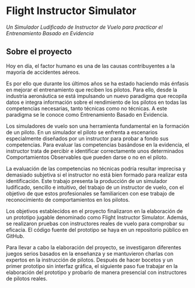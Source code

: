 # Flight Instructor Simulator

_Un Simulador Ludificado de Instructor de Vuelo para practicar el Entrenamiento Basado en Evidencia_

## Sobre el proyecto

Hoy en día, el factor humano es una de las causas contribuyentes a la mayoría de accidentes aéreos.

Es por ello que durante los últimos años se ha estado haciendo más énfasis en mejorar el entrenamiento que reciben los pilotos. Para ello, desde la industria aeronáutica se está impulsando un nuevo paradigma que recopila datos e integra información sobre el rendimiento de los pilotos en todas las competencias necesarias, tanto técnicas como no técnicas. A este paradigma se le conoce como Entrenamiento Basado en Evidencia.

Los simuladores de vuelo son una herramienta fundamental en la formación de un piloto. En un simulador el piloto se enfrenta a escenarios especialmente diseñados por un instructor para probar a fondo sus competencias. Para evaluar las competencias basándose en la evidencia, el instructor trata de percibir e identificar correctamente unos determinados Comportamientos Observables que pueden darse o no en el piloto.

La evaluación de las competencias no técnicas podría resultar imprecisa y demasiado subjetiva si el instructor no está bien formado para realizar esta identificación. Este trabajo presenta la producción de un simulador ludificado, sencillo e intuitivo, del trabajo de un instructor de vuelo, con el objetivo de que estos profesionales se familiaricen con ese trabajo de reconocimiento de comportamientos en los pilotos.

Los objetivos establecidos en el proyecto finalizaron en la elaboración de un prototipo jugable denominado como Flight Instructor Simulator. Además, se realizaron pruebas con instructores reales de vuelo para comprobar su eficacia. El código fuente del prototipo se haya en un repositorio público en GitHub.

Para llevar a cabo la elaboración del proyecto, se investigaron diferentes juegos serios basados en la enseñanza y se mantuvieron charlas con expertos en la instrucción de pilotos. Después de hacer bocetos y un primer prototipo sin interfaz gráfica, el siguiente paso fue trabajar en la elaboración del prototipo y probarlo de manera presencial con instructores de pilotos reales.
